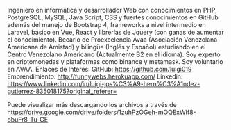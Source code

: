 Ingeniero en informática y desarrollador Web con conocimientos en PHP, PostgreSQL, MySQL, Java Script, CSS y fuertes conocimientos 
en GitHub además del manejo de Bootstrap 4, frameworks a nivel intermedio en Laravel, básico en Vue, React y librerías de Jquery
(con ganas de aumentar el conocimiento). Becario de Proexcelencia Avaa (Asociación Venezolana Americana de Amistad) y bilingüe (Inglés y Español)
estudiando en el Centro Venezolano Americano (Actualmente B2 en el idioma). Soy experto en criptomonedas y plataformas como binance y metamask. 
Soy voluntario en AVAA.
Enlaces de Interés: 
GitHub: https://github.com/luigi019 
Emprendimiento: http://funnywebs.herokuapp.com/ 
Linkedin: https://www.linkedin.com/in/luigi-jos%C3%A9-hern%C3%A1ndez-gutierrez-835018175?original_referer=

Puede visualizar más descargando los archivos a través de https://drive.google.com/drive/folders/1zuhPzOGeh-mOQExWIf8-obuFr8_Tu-GE

